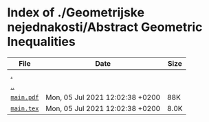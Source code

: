 # Index of ./Geometrijske nejednakosti/Abstract Geometric Inequalities

File | Date | Size
--- | --- | ---
[.](.) | |
[..](..) | |
[`main.pdf`](main.pdf) | Mon, 05 Jul 2021 12:02:38 +0200 | 88K
[`main.tex`](main.tex) | Mon, 05 Jul 2021 12:02:38 +0200 | 8.0K
